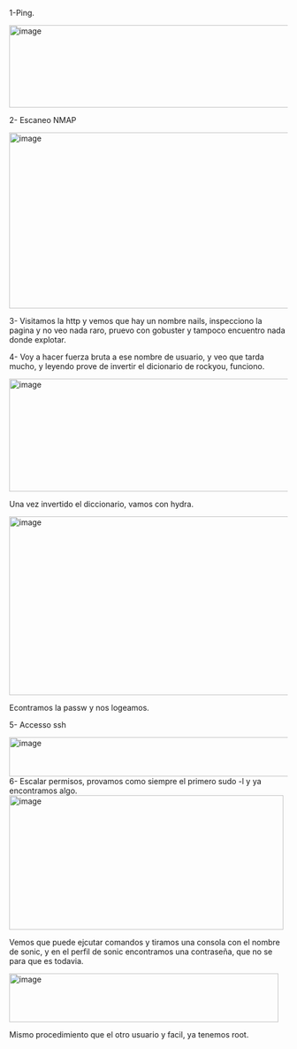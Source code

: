 1-Ping.    

<img width="505" height="149" alt="image" src="https://github.com/user-attachments/assets/0ac20a92-4cb1-4783-92d4-cb09d58582bc" />

2- Escaneo NMAP   

<img width="769" height="318" alt="image" src="https://github.com/user-attachments/assets/e1c94f8d-b6ab-4670-93a2-364432ded023" />

3- Visitamos la http y vemos que hay un nombre nails, inspecciono la pagina y no veo nada raro, pruevo con gobuster y tampoco encuentro nada donde explotar.

4- Voy a hacer fuerza bruta a ese nombre de usuario, y veo que tarda mucho, y leyendo prove de invertir el dicionario de rockyou, funciono.

<img width="829" height="204" alt="image" src="https://github.com/user-attachments/assets/d6fda0f3-2eb4-4b60-a2e5-6ba59abedce6" />    

Una vez invertido el diccionario, vamos con hydra.

<img width="808" height="323" alt="image" src="https://github.com/user-attachments/assets/c8720886-f2e3-4102-8b12-4187ff45ff00" />   

Econtramos la passw y nos logeamos.

5- Accesso ssh   

<img width="691" height="71" alt="image" src="https://github.com/user-attachments/assets/66c3dbd7-6ea1-4ccb-b806-3b1d9f103a5a" />
6- Escalar permisos, provamos como siempre el primero sudo -l y ya encontramos algo.


<img width="496" height="243" alt="image" src="https://github.com/user-attachments/assets/546a5eaa-16c6-4173-bb7b-f18e232d2eb3" />   

Vemos que puede ejcutar comandos y tiramos una consola con el nombre de sonic, y en el perfil de sonic encontramos una contraseña, que no se para que es todavia.

<img width="487" height="88" alt="image" src="https://github.com/user-attachments/assets/e7ef4385-f1ee-4843-950f-8dad5a0f0ada" />

Mismo procedimiento que el otro usuario y facil, ya tenemos root.






